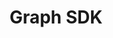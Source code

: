 ---
title: "Graph SDK"
description: "The Microsoft Graph software development kits (SDKs) are designed to simplify building high-quality, efficient, resilient applications that access Microsoft Graph. The SDKs include two components: a service library and a core library."
image: "images/sdks-background-graph.webp"
externalUrl: "https://docs.microsoft.com/graph/sdks/sdks-overview?WT.mc_id=m365-12936-cxa"
---